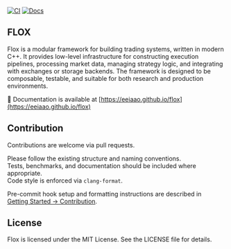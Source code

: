 [![CI](https://github.com/eeiaao/flox/actions/workflows/ci.yml/badge.svg)](https://github.com/eeiaao/flox/actions)
[![Docs](https://img.shields.io/badge/docs-site-blue)](https://eeiaao.github.io/flox)

## FLOX

Flox is a modular framework for building trading systems, written in modern C++. It provides low-level infrastructure for constructing execution pipelines, processing market data, managing strategy logic, and integrating with exchanges or storage backends. The framework is designed to be composable, testable, and suitable for both research and production environments.

📖 Documentation is available at [https://eeiaao.github.io/flox](https://eeiaao.github.io/flox)

## Contribution

Contributions are welcome via pull requests.

Please follow the existing structure and naming conventions.  
Tests, benchmarks, and documentation should be included where appropriate.  
Code style is enforced via `clang-format`.

Pre-commit hook setup and formatting instructions are described in  
[Getting Started → Contribution](https://eeiaao.github.io/flox/usage/getting_started/).

## License

Flox is licensed under the MIT License. See the LICENSE file for details.
